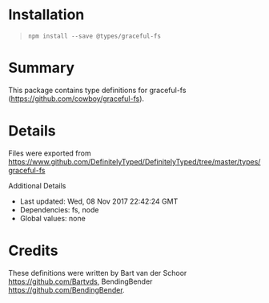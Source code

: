 # Installation
> `npm install --save @types/graceful-fs`

# Summary
This package contains type definitions for graceful-fs (https://github.com/cowboy/graceful-fs).

# Details
Files were exported from https://www.github.com/DefinitelyTyped/DefinitelyTyped/tree/master/types/graceful-fs

Additional Details
 * Last updated: Wed, 08 Nov 2017 22:42:24 GMT
 * Dependencies: fs, node
 * Global values: none

# Credits
These definitions were written by Bart van der Schoor <https://github.com/Bartvds>, BendingBender <https://github.com/BendingBender>.
